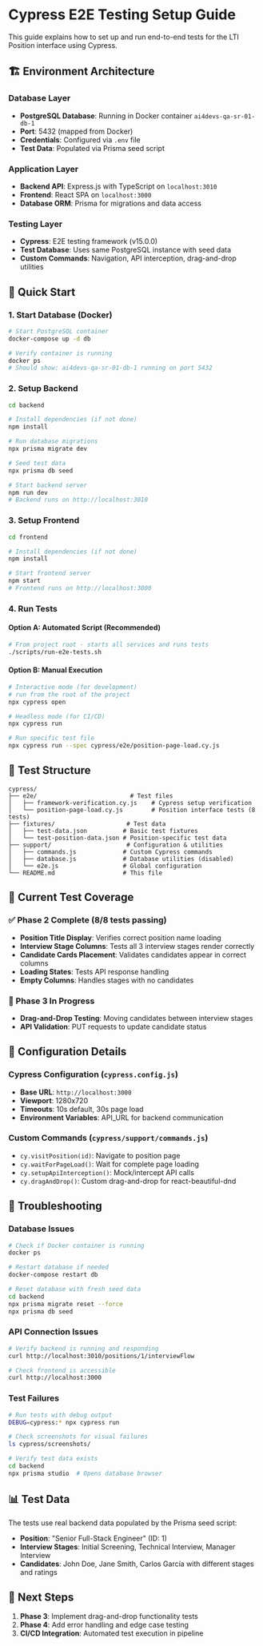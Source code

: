 # Cypress E2E Testing Setup Guide

This guide explains how to set up and run end-to-end tests for the LTI Position interface using Cypress.

## 🏗️ Environment Architecture

### Database Layer
- **PostgreSQL Database**: Running in Docker container `ai4devs-qa-sr-01-db-1`
- **Port**: 5432 (mapped from Docker)
- **Credentials**: Configured via `.env` file
- **Test Data**: Populated via Prisma seed script

### Application Layer
- **Backend API**: Express.js with TypeScript on `localhost:3010`
- **Frontend**: React SPA on `localhost:3000`
- **Database ORM**: Prisma for migrations and data access

### Testing Layer
- **Cypress**: E2E testing framework (v15.0.0)
- **Test Database**: Uses same PostgreSQL instance with seed data
- **Custom Commands**: Navigation, API interception, drag-and-drop utilities

## 🚀 Quick Start

### 1. Start Database (Docker)
```bash
# Start PostgreSQL container
docker-compose up -d db

# Verify container is running
docker ps
# Should show: ai4devs-qa-sr-01-db-1 running on port 5432
```

### 2. Setup Backend
```bash
cd backend

# Install dependencies (if not done)
npm install

# Run database migrations
npx prisma migrate dev

# Seed test data
npx prisma db seed

# Start backend server
npm run dev
# Backend runs on http://localhost:3010
```

### 3. Setup Frontend
```bash
cd frontend

# Install dependencies (if not done)
npm install

# Start frontend server
npm start
# Frontend runs on http://localhost:3000
```

### 4. Run Tests

#### Option A: Automated Script (Recommended)
```bash
# From project root - starts all services and runs tests
./scripts/run-e2e-tests.sh
```

#### Option B: Manual Execution
```bash
# Interactive mode (for development)
# run from the root of the project
npx cypress open

# Headless mode (for CI/CD)
npx cypress run

# Run specific test file
npx cypress run --spec cypress/e2e/position-page-load.cy.js
```

## 📁 Test Structure

```
cypress/
├── e2e/                          # Test files
│   ├── framework-verification.cy.js    # Cypress setup verification
│   └── position-page-load.cy.js        # Position interface tests (8 tests)
├── fixtures/                    # Test data
│   ├── test-data.json          # Basic test fixtures
│   └── test-position-data.json # Position-specific test data
├── support/                     # Configuration & utilities
│   ├── commands.js             # Custom Cypress commands
│   ├── database.js             # Database utilities (disabled)
│   └── e2e.js                  # Global configuration
└── README.md                   # This file
```

## 🧪 Current Test Coverage

### ✅ Phase 2 Complete (8/8 tests passing)
- **Position Title Display**: Verifies correct position name loading
- **Interview Stage Columns**: Tests all 3 interview stages render correctly
- **Candidate Cards Placement**: Validates candidates appear in correct columns
- **Loading States**: Tests API response handling
- **Empty Columns**: Handles stages with no candidates

### 🔄 Phase 3 In Progress
- **Drag-and-Drop Testing**: Moving candidates between interview stages
- **API Validation**: PUT requests to update candidate status

## 🔧 Configuration Details

### Cypress Configuration (`cypress.config.js`)
- **Base URL**: `http://localhost:3000`
- **Viewport**: 1280x720
- **Timeouts**: 10s default, 30s page load
- **Environment Variables**: API_URL for backend communication

### Custom Commands (`cypress/support/commands.js`)
- `cy.visitPosition(id)`: Navigate to position page
- `cy.waitForPageLoad()`: Wait for complete page loading
- `cy.setupApiInterception()`: Mock/intercept API calls
- `cy.dragAndDrop()`: Custom drag-and-drop for react-beautiful-dnd

## 🐛 Troubleshooting

### Database Issues
```bash
# Check if Docker container is running
docker ps

# Restart database if needed
docker-compose restart db

# Reset database with fresh seed data
cd backend
npx prisma migrate reset --force
npx prisma db seed
```

### API Connection Issues
```bash
# Verify backend is running and responding
curl http://localhost:3010/positions/1/interviewFlow

# Check frontend is accessible
curl http://localhost:3000
```

### Test Failures
```bash
# Run tests with debug output
DEBUG=cypress:* npx cypress run

# Check screenshots for visual failures
ls cypress/screenshots/

# Verify test data exists
cd backend
npx prisma studio  # Opens database browser
```

## 📊 Test Data

The tests use real backend data populated by the Prisma seed script:
- **Position**: "Senior Full-Stack Engineer" (ID: 1)
- **Interview Stages**: Initial Screening, Technical Interview, Manager Interview
- **Candidates**: John Doe, Jane Smith, Carlos García with different stages and ratings

## 🎯 Next Steps

1. **Phase 3**: Implement drag-and-drop functionality tests
2. **Phase 4**: Add error handling and edge case testing
3. **CI/CD Integration**: Automated test execution in pipeline
